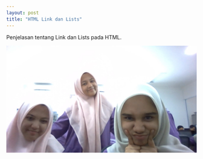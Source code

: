 ```yaml
---
layout: post
title: "HTML Link dan Lists"
---
```


Penjelasan tentang Link dan Lists pada HTML.

![HTML Link dan Lists](/assets/images/ror.jpg)

